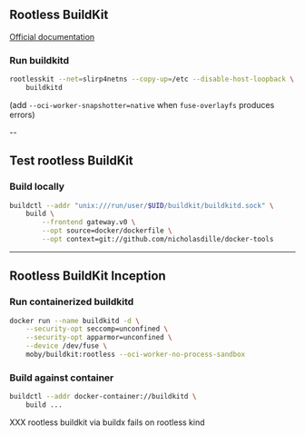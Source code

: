 ## Rootless BuildKit

[Official documentation](https://github.com/moby/buildkit/blob/master/docs/rootless.md)

### Run buildkitd

```bash
rootlesskit --net=slirp4netns --copy-up=/etc --disable-host-loopback \
    buildkitd
```

(add `--oci-worker-snapshotter=native` when `fuse-overlayfs` produces errors)

--

## Test rootless BuildKit

### Build locally

```bash
buildctl --addr "unix:///run/user/$UID/buildkit/buildkitd.sock" \
    build \
        --frontend gateway.v0 \
        --opt source=docker/dockerfile \
        --opt context=git://github.com/nicholasdille/docker-tools
```

---

## Rootless BuildKit Inception

### Run containerized buildkitd

```bash
docker run --name buildkitd -d \
    --security-opt seccomp=unconfined \
    --security-opt apparmor=unconfined \
    --device /dev/fuse \
    moby/buildkit:rootless --oci-worker-no-process-sandbox
```

### Build against container

```bash
buildctl --addr docker-container://buildkitd \
    build ...
```

XXX rootless buildkit via buildx fails on rootless kind
